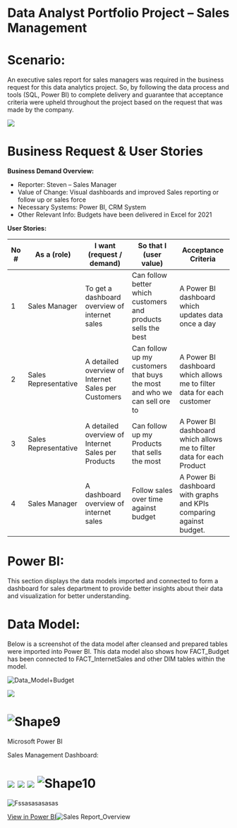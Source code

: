 # Data Analyst Portfolio Project – Sales Management

# Scenario:

An executive sales report for sales managers was required in the business request for this data analytics project. So, by following the data process and tools (SQL, Power BI) to complete delivery and guarantee that acceptance criteria were upheld throughout the project based on the request that was made by the company.

![](RackMultipart20221024-1-b0jkgv_html_31b43e5061f64210.png)

# Business Request & User Stories

**Business Demand Overview:**

- Reporter: Steven – Sales Manager
- Value of Change: Visual dashboards and improved Sales reporting or follow up or sales force
- Necessary Systems: Power BI, CRM System
- Other Relevant Info: Budgets have been delivered in Excel for 2021

**User Stories:**

| No # | As a (role) | I want (request / demand) | So that I (user value) | Acceptance Criteria |
| --- | --- | --- | --- | --- |
| 1 | Sales Manager | To get a dashboard overview of internet sales | Can follow better which customers and products sells the best | A Power BI dashboard which updates data once a day |
| 2 | Sales Representative | A detailed overview of Internet Sales per Customers | Can follow up my customers that buys the most and who we can sell ore to | A Power BI dashboard which allows me to filter data for each customer |
| 3 | Sales Representative | A detailed overview of Internet Sales per Products | Can follow up my Products that sells the most | A Power BI dashboard which allows me to filter data for each Product |
| 4 | Sales Manager | A dashboard overview of internet sales | Follow sales over time against budget | A Power Bi dashboard with graphs and KPIs comparing against budget. |

# Power BI:

This section displays the data models imported and connected to form a dashboard for sales department to provide better insights about their data and visualization for better understanding.

# Data Model:

Below is a screenshot of the data model after cleansed and prepared tables were imported into Power BI. This data model also shows how FACT\_Budget has been connected to FACT\_InternetSales and other DIM tables within the model.

![Data_Model+Budget](https://user-images.githubusercontent.com/91084797/197477363-bf7f8359-8205-46c1-830b-44934ea22ca7.png)


![](RackMultipart20221024-1-b0jkgv_html_623a688d99f26158.png)

# ![Shape9](RackMultipart20221024-1-b0jkgv_html_425bbb16e3c3502.gif)

Microsoft Power BI

Sales Management Dashboard:

# ![](RackMultipart20221024-1-b0jkgv_html_aa3476f349f5266d.png) ![](RackMultipart20221024-1-b0jkgv_html_54406b66b405a7f9.png) ![](RackMultipart20221024-1-b0jkgv_html_24fb5a5daf76d0e5.png) ![Shape10](RackMultipart20221024-1-b0jkgv_html_2cec9bca45673145.gif)

![Fssasasasasas](https://user-images.githubusercontent.com/91084797/197477895-e6c94265-aaca-46c1-82b8-e65358a2d2d7.png)



[View in Power BI](https://app.powerbi.com/groups/me/reports/c37d2bd9-5773-41cb-9cbe-550293122765?pbi_source=PowerPoint)![Sales Report_Overview](https://user-images.githubusercontent.com/91084797/197477864-38073e44-dabf-41fd-be43-ff0cd068dd1a.jpg)

